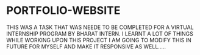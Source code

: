 # PORTFOLIO-WEBSITE
THIS WAS A TASK THAT WAS NEEDE TO BE COMPLETED FOR A VIRTUAL INTERNSHIP PROGRAM BY BHARAT INTERN. 
I LEARNT A LOT OF THINGS WHILE WORKING UPON THIS PROJECT 
I AM GOING TO MODIFY THIS IN FUTURE FOR MYSELF AND MAKE IT RESPONSIVE AS WELL.....
